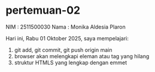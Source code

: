 # pertemuan-02
NIM : 2511500030<brgit>
Nama : Monika Aldesia Plaron

Hari ini, Rabu 01 Oktober 2025, saya mempelajari:

<ol>
    <li>git add, git commit, git push origin main</li>
    <li>browser akan melengkapi eleman atau tag yang hilang </li>
    <li>struktur HTMLS yang lengkap dengan emmet</li>
</ol>

